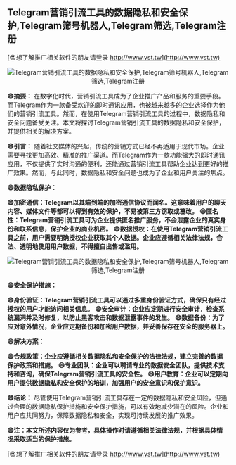 ## **Telegram营销引流工具的数据隐私和安全保护,Telegram筛号机器人,Telegram筛选,Telegram注册**

[😍想了解推广相关软件的朋友请登录 http://www.vst.tw](http://www.vst.tw)

 <center><img src="https://vst.tw/MP4/tuiguang/png/6.png" alt="Telegram营销引流工具的数据隐私和安全保护,Telegram筛号机器人,Telegram筛选,Telegram注册"></center>

**😄摘要：**
在数字化时代，营销引流工具成为了企业推广产品和服务的重要手段。而Telegram作为一款备受欢迎的即时通讯应用，也被越来越多的企业选择作为他们的营销引流工具。然而，在使用Telegram营销引流工具的过程中，数据隐私和安全问题备受关注。本文将探讨Telegram营销引流工具的数据隐私和安全保护，并提供相关的解决方案。

**😄引言：**
随着社交媒体的兴起，传统的营销方式已经不再适用于现代市场。企业需要寻找更加高效、精准的推广渠道。而Telegram作为一款功能强大的即时通讯应用，不仅提供了实时沟通的便利，还能通过营销引流工具帮助企业达到更好的推广效果。然而，与此同时，数据隐私和安全问题也成为了企业和用户关注的焦点。

**😄数据隐私保护：**

**😄加密通信：Telegram以其端到端的加密通信协议而闻名。这意味着用户的聊天内容、媒体文件等都可以得到有效的保护，不易被第三方窃取或篡改。**
**😄匿名性：Telegram营销引流工具可为企业提供匿名推广服务，不会泄露企业的真实身份和联系信息，保护企业的商业机密。**
**😄数据授权：在使用Telegram营销引流工具之前，用户需要明确授权企业获取其个人数据。企业应遵循相关法律法规，合法、透明地使用用户数据，不得擅自出售或滥用。**

 <center><img src="https://vst.tw/MP4/tuiguang/png/5.png" alt="Telegram营销引流工具的数据隐私和安全保护,Telegram筛号机器人,Telegram筛选,Telegram注册"></center>

**😄安全保护措施：**

**😄身份验证：Telegram营销引流工具可以通过多重身份验证方式，确保只有经过授权的用户才能访问相关信息。**
**😄安全审计：企业应定期进行安全审计，检查系统漏洞并及时修复，以防止黑客攻击和数据泄露事件的发生。**
**😄数据备份：为了应对意外情况，企业应定期备份和加密用户数据，并妥善保存在安全的服务器上。**

**😄解决方案：**

**😄合规政策：企业应遵循相关数据隐私和安全保护的法律法规，建立完善的数据保护政策和措施。**
**😄专业团队：企业可以聘请专业的数据安全团队，提供技术支持和咨询，确保Telegram营销引流工具的安全性。**
**😄用户教育：企业可以定期向用户提供数据隐私和安全保护的培训，加强用户的安全意识和保护意识。**

**😄结论：**
尽管使用Telegram营销引流工具存在一定的数据隐私和安全风险，但通过合理的数据隐私保护措施和安全保护措施，可以有效地减少潜在的风险。企业和用户应共同努力，保障数据隐私和安全，实现可持续发展的推广效果。

**😄注：本文所述内容仅为参考，具体操作时请遵循相关法律法规，并根据具体情况采取适当的保护措施。**

[😍想了解推广相关软件的朋友请登录 http://www.vst.tw](http://www.vst.tw)



